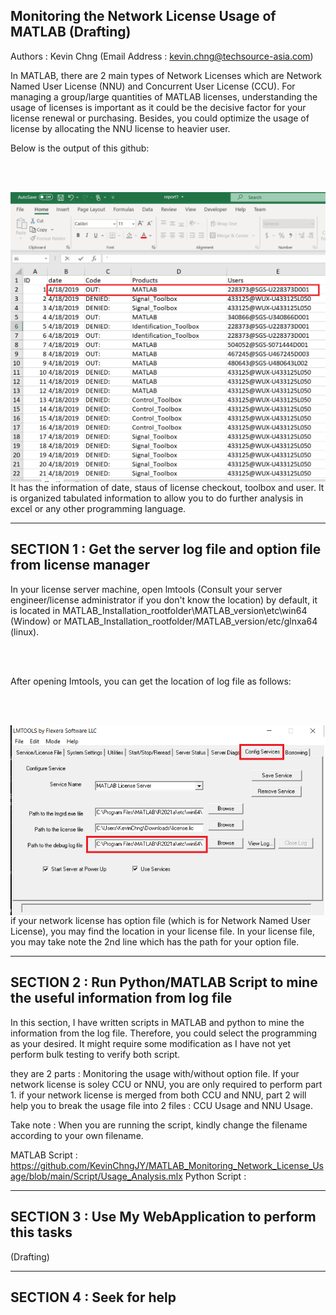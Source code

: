 ## Monitoring the Network License Usage of MATLAB (Drafting)
Authors : Kevin Chng (Email Address : kevin.chng@techsource-asia.com)

In MATLAB, there are 2 main types of Network Licenses which are Network Named User License (NNU) and Concurrent User License (CCU). 
For managing a group/large quantities of MATLAB licenses, understanding the usage of licenses is important as it could be the decisive factor for your license renewal or purchasing.
Besides, you could optimize the usage of license by allocating the NNU license to heavier user.

Below is the output of this github:

<br>
<br>

<img src="images/image2.png"
     style="float: left; margin-right: 0px;" />
     
<br>
<br>  

It has the information of date, staus of license checkout, toolbox and user. It is organized tabulated information to allow you to do further analysis in excel or any other programming language.

---

## SECTION 1 : Get the server log file and option file from license manager
In your license server machine, open lmtools (Consult your server engineer/license administrator if you don't know the location)
by default, it is located in MATLAB_Installation_rootfolder\MATLAB_version\etc\win64 (Window) or MATLAB_Installation_rootfolder/MATLAB_version/etc/glnxa64 (linux).

<br>
<br>

After opening Imtools, you can get the location of log file as follows:

<br>
<br>

<img src="images/image1.png"
     style="float: left; margin-right: 0px;" />
     
<br>
<br>    

if your network license has option file (which is for Network Named User License), you may find the location in your license file.
In your license file, you may take note the 2nd line which has the path for your option file.

---

## SECTION 2 : Run Python/MATLAB Script to mine the useful information from log file
In this section, I have written scripts in MATLAB and python to mine the information from the log file.
Therefore, you could select the programming as your desired. It might require some modification as I have not yet perform bulk testing to verify both script.

they are 2 parts : Monitoring the usage with/without option file.
If your network license is soley CCU or NNU, you are only required to perform part 1. 
if your network license is merged from both CCU and NNU, part 2 will help you to break the usage file into 2 files : CCU Usage and NNU Usage.

Take note : When you are running the script, kindly change the filename according to your own filename.

MATLAB Script : https://github.com/KevinChngJY/MATLAB_Monitoring_Network_License_Usage/blob/main/Script/Usage_Analysis.mlx
Python Script :

---

## SECTION 3 : Use My WebApplication to perform this tasks
(Drafting)

---

## SECTION 4 : Seek for help
